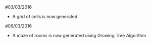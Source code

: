 #03/03/2016
* A grid of cells is now generated

#06/03/2016
* A maze of rooms is now generated using Growing Tree Algorithm
